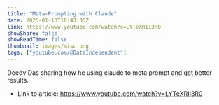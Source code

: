 ```yaml
---
title: "Meta-Prompting with Claude"
date: 2025-01-13T16:43:35Z
link: https://www.youtube.com/watch?v=LYTeXRII3R0
showShare: false
showReadTime: false
thumbnail: images/misc.png
tags: ["youtube.com/@DataIndependent"]
---
```

Deedy Das sharing how he using claude to meta prompt and get better results.

- Link to article: https://www.youtube.com/watch?v=LYTeXRII3R0